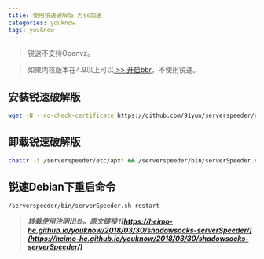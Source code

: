 ```yaml
---
title: 使用锐速破解版 为ss加速
categories: youknow
tags: youknow
---
```


> 锐速不支持Openvz。

> 如果内核版本在4.9以上可以[ >> 开启bbr](https://heimo-he.github.io/youknow/2018/03/30/open-tcp-bbr/)，不使用锐速。

<!-- more -->

## 安装锐速破解版

```bash
wget -N --no-check-certificate https://github.com/91yun/serverspeeder/raw/master/serverspeeder.sh && bash serverspeeder.sh
```

## 卸载锐速破解版

```bash
chattr -i /serverspeeder/etc/apx* && /serverspeeder/bin/serverSpeeder.sh uninstall -f
```

## 锐速Debian下重启命令

```bash
/serverspeeder/bin/serverSpeeder.sh restart
```



> ***转载使用注明出处。原文链接 ![https://heimo-he.github.io/youknow/2018/03/30/shadowsocks-serverSpeeder/](https://heimo-he.github.io/youknow/2018/03/30/shadowsocks-serverSpeeder/)***